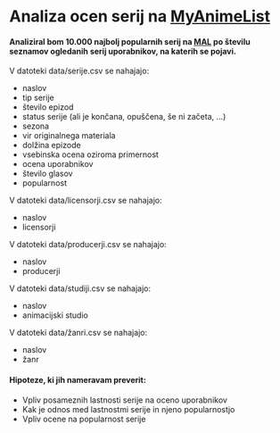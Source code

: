 Analiza ocen serij na [MyAnimeList](https://myanimelist.net/topanime.php?type=bypopularity)
==========================================

#### Analiziral bom 10.000 najbolj popularnih serij na [MAL](https://myanimelist.net/topanime.php?type=bypopularity) po številu seznamov ogledanih serij uporabnikov, na katerih se pojavi.

V datoteki data/serije.csv se nahajajo:
* naslov
* tip serije
* število epizod
* status serije (ali je končana, opuščena, še ni začeta, ...)
* sezona
* vir originalnega materiala
* dolžina epizode
* vsebinska ocena oziroma primernost
* ocena uporabnikov
* število glasov
* popularnost

V datoteki data/licensorji.csv se nahajajo:
* naslov
* licensorji

V datoteki data/producerji.csv se nahajajo:
* naslov
* producerji

V datoteki data/studiji.csv se nahajajo:
* naslov
* animacijski studio

V datoteki data/žanri.csv se nahajajo:
* naslov
* žanr

#### Hipoteze, ki jih nameravam preverit:
* Vpliv posameznih lastnosti serije na oceno uporabnikov
* Kak je odnos med lastnostmi serije in njeno popularnostjo
* Vpliv ocene na popularnost serije